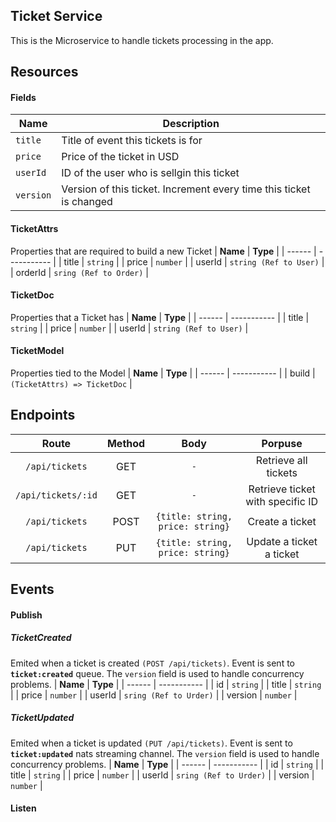 ## Ticket Service
This is the Microservice to handle tickets processing in the app.

## Resources

#### Fields
| **Name** | **Description** |
| ------ | ----------- |
| `title`   | Title of event this tickets is for |
| `price` | Price of the ticket in USD |
| `userId` | ID of the user who is sellgin this ticket |
| `version` | Version of this ticket. Increment every time this ticket is changed |

#### TicketAttrs
Properties that are required to build a new Ticket
| **Name** | **Type** |
| ------ | ----------- |
| title   | `string` |
| price | `number` |
| userId | `string (Ref to User)` |
| orderId | `sring (Ref to Order)` |

#### TicketDoc
Properties that a Ticket has
| **Name** | **Type** |
| ------ | ----------- |
| title   | `string` |
| price | `number` |
| userId | `string (Ref to User)` |

#### TicketModel
Properties tied to the Model
| **Name** | **Type** |
| ------ | ----------- |
| build   | `(TicketAttrs) => TicketDoc` |

## Endpoints
| **Route** | **Method** | **Body** | **Porpuse** |
| :------: | :-----------: | :-----------: | :-----------: |
| `/api/tickets` | GET | `-` | Retrieve all tickets
| `/api/tickets/:id` | GET | `-` | Retrieve ticket with specific ID
| `/api/tickets` | POST | `{title: string, price: string}` | Create a ticket
| `/api/tickets` | PUT | `{title: string, price: string}` | Update a ticket a ticket

## Events

#### Publish

##### TicketCreated
Emited when a ticket is created `(POST /api/tickets)`. 
Event is sent to **`ticket:created`** queue. The `version` field is used to handle concurrency problems.
| **Name** | **Type** |
| ------ | ----------- |
| id   | `string` |
| title | `string` |
| price | `number` |
| userId | `sring (Ref to Urder)` |
| version | `number` |

##### TicketUpdated
Emited when a ticket is updated `(PUT /api/tickets)`. 
Event is sent to **`ticket:updated`** nats streaming channel. The `version` field is used to handle concurrency problems.
| **Name** | **Type** |
| ------ | ----------- |
| id   | `string` |
| title | `string` |
| price | `number` |
| userId | `sring (Ref to Urder)` |
| version | `number` |


#### Listen
